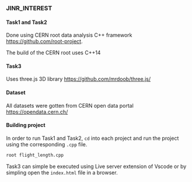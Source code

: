 ### JINR_INTEREST

#### Task1 and Task2
Done using CERN root data analysis C++ framework https://github.com/root-project.

The build of the CERN root uses C++14


#### Task3
Uses three.js 3D library https://github.com/mrdoob/three.js/


#### Dataset
All datasets were gotten from CERN open data portal https://opendata.cern.ch/

#### Building project
In order to run Task1 and Task2, ```cd``` into each project and run the project using the corresponding ```.cpp``` file.
```sh
root flight_length.cpp
```

Task3 can simple be executed using Live server extension of Vscode or by simpling open the ```index.html``` file in a browser.


